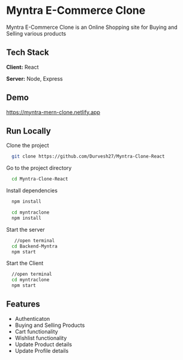 # Myntra E-Commerce Clone

Myntra E-Commerce Clone is an Online Shopping site for Buying and Selling various products





## Tech Stack

**Client:** React

**Server:** Node, Express


## Demo

https://myntra-mern-clone.netlify.app


## Run Locally

Clone the project

```bash
  git clone https://github.com/Durvesh27/Myntra-Clone-React
```

Go to the project directory

```bash
  cd Myntra-Clone-React
```

Install dependencies

```bash
  npm install
```
```bash
  cd myntraclone
  npm install
```

Start the server

```bash
   //open terminal
  cd Backend-Myntra
  npm start
```
Start the Client

```bash
  //open terminal
  cd myntraclone
  npm start
```

## Features

- Authenticaton
- Buying and Selling Products
- Cart functionality
- Wishlist functionality
- Update Product details
- Update Profile details

